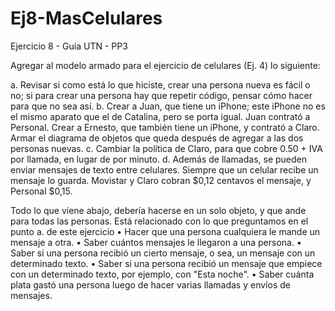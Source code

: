 # Ej8-MasCelulares
Ejercicio 8 - Guía UTN - PP3

Agregar al modelo armado para el ejercicio de celulares (Ej. 4) lo siguiente: 

a. Revisar si como está lo que hiciste, crear una persona nueva es fácil o no; si para crear una persona hay que repetir código, pensar cómo hacer para que no sea así.
b. Crear a Juan, que tiene un iPhone; este iPhone no es el mismo aparato que el de Catalina, pero se porta igual. Juan contrató a Personal. Crear a Ernesto, que también tiene un iPhone, y contrató a Claro. Armar el diagrama de objetos que queda después de agregar a las dos personas nuevas.
c. Cambiar la política de Claro, para que cobre 0.50 + IVA por llamada, en lugar de por minuto.
d. Además de llamadas, se pueden enviar mensajes de texto entre celulares. Siempre que un celular recibe un mensaje lo guarda. Movistar y Claro cobran $0,12 centavos el mensaje, y Personal $0,15.

Todo lo que viene abajo, debería hacerse en un solo objeto, y que ande para todas las personas. Está relacionado con lo que preguntamos en el punto a. de este ejercicio
• Hacer que una persona cualquiera le mande un mensaje a otra.
• Saber cuántos mensajes le llegaron a una persona.
• Saber si una persona recibió un cierto mensaje, o sea, un mensaje con un determinado texto.
• Saber si una persona recibió un mensaje que empiece con un determinado texto, por ejemplo, con "Esta noche".
• Saber cuánta plata gastó una persona luego de hacer varias llamadas y envíos de mensajes.
